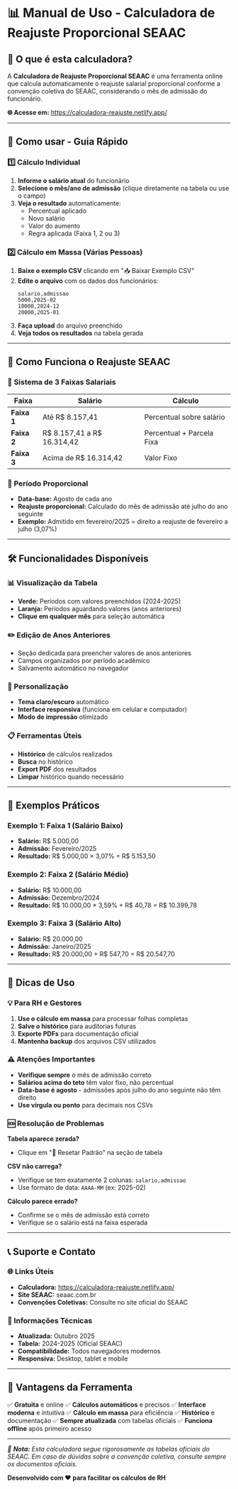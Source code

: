 # 📊 Manual de Uso - Calculadora de Reajuste Proporcional SEAAC

## 🎯 O que é esta calculadora?

A **Calculadora de Reajuste Proporcional SEAAC** é uma ferramenta online que calcula automaticamente o reajuste salarial proporcional conforme a convenção coletiva do SEAAC, considerando o mês de admissão do funcionário.

**🌐 Acesse em:** https://calculadora-reajuste.netlify.app/

---

## 🚀 Como usar - Guia Rápido

### **1️⃣ Cálculo Individual**

1. **Informe o salário atual** do funcionário
2. **Selecione o mês/ano de admissão** (clique diretamente na tabela ou use o campo)
3. **Veja o resultado** automaticamente:
   - Percentual aplicado
   - Novo salário
   - Valor do aumento
   - Regra aplicada (Faixa 1, 2 ou 3)

### **2️⃣ Cálculo em Massa (Várias Pessoas)**

1. **Baixe o exemplo CSV** clicando em "📥 Baixar Exemplo CSV"
2. **Edite o arquivo** com os dados dos funcionários:
   ```csv
   salario,admissao
   5000,2025-02
   10000,2024-12
   20000,2025-01
   ```
3. **Faça upload** do arquivo preenchido
4. **Veja todos os resultados** na tabela gerada

---

## 📅 Como Funciona o Reajuste SEAAC

### **🔢 Sistema de 3 Faixas Salariais**

| Faixa | Salário | Cálculo |
|-------|---------|---------|
| **Faixa 1** | Até R$ 8.157,41 | Percentual sobre salário |
| **Faixa 2** | R$ 8.157,41 a R$ 16.314,42 | Percentual + Parcela Fixa |
| **Faixa 3** | Acima de R$ 16.314,42 | Valor Fixo |

### **📆 Período Proporcional**

- **Data-base:** Agosto de cada ano
- **Reajuste proporcional:** Calculado do mês de admissão até julho do ano seguinte
- **Exemplo:** Admitido em fevereiro/2025 = direito a reajuste de fevereiro a julho (3,07%)

---

## 🛠️ Funcionalidades Disponíveis

### **📊 Visualização da Tabela**
- **Verde:** Períodos com valores preenchidos (2024-2025)
- **Laranja:** Períodos aguardando valores (anos anteriores)
- **Clique em qualquer mês** para seleção automática

### **✏️ Edição de Anos Anteriores**
- Seção dedicada para preencher valores de anos anteriores
- Campos organizados por período acadêmico
- Salvamento automático no navegador

### **🎨 Personalização**
- **Tema claro/escuro** automático
- **Interface responsiva** (funciona em celular e computador)
- **Modo de impressão** otimizado

### **📋 Ferramentas Úteis**
- **Histórico** de cálculos realizados
- **Busca** no histórico
- **Export PDF** dos resultados
- **Limpar** histórico quando necessário

---

## 📖 Exemplos Práticos

### **Exemplo 1: Faixa 1 (Salário Baixo)**
- **Salário:** R$ 5.000,00
- **Admissão:** Fevereiro/2025
- **Resultado:** R$ 5.000,00 × 3,07% = R$ 5.153,50

### **Exemplo 2: Faixa 2 (Salário Médio)**
- **Salário:** R$ 10.000,00
- **Admissão:** Dezembro/2024
- **Resultado:** R$ 10.000,00 × 3,59% + R$ 40,78 = R$ 10.399,78

### **Exemplo 3: Faixa 3 (Salário Alto)**
- **Salário:** R$ 20.000,00
- **Admissão:** Janeiro/2025
- **Resultado:** R$ 20.000,00 + R$ 547,70 = R$ 20.547,70

---

## 🔧 Dicas de Uso

### **💡 Para RH e Gestores**

1. **Use o cálculo em massa** para processar folhas completas
2. **Salve o histórico** para auditorias futuras
3. **Exporte PDFs** para documentação oficial
4. **Mantenha backup** dos arquivos CSV utilizados

### **⚠️ Atenções Importantes**

- **Verifique sempre** o mês de admissão correto
- **Salários acima do teto** têm valor fixo, não percentual
- **Data-base é agosto** - admissões após julho do ano seguinte não têm direito
- **Use vírgula ou ponto** para decimais nos CSVs

### **🆘 Resolução de Problemas**

**Tabela aparece zerada?**
- Clique em "🔄 Resetar Padrão" na seção de tabela

**CSV não carrega?**
- Verifique se tem exatamente 2 colunas: `salario,admissao`
- Use formato de data: `AAAA-MM` (ex: 2025-02)

**Cálculo parece errado?**
- Confirme se o mês de admissão está correto
- Verifique se o salário está na faixa esperada

---

## 📞 Suporte e Contato

### **🌐 Links Úteis**
- **Calculadora:** https://calculadora-reajuste.netlify.app/
- **Site SEAAC:** seaac.com.br
- **Convenções Coletivas:** Consulte no site oficial do SEAAC

### **📝 Informações Técnicas**
- **Atualizada:** Outubro 2025
- **Tabela:** 2024-2025 (Oficial SEAAC)
- **Compatibilidade:** Todos navegadores modernos
- **Responsiva:** Desktop, tablet e mobile

---

## 🎉 Vantagens da Ferramenta

✅ **Gratuita** e online
✅ **Cálculos automáticos** e precisos
✅ **Interface moderna** e intuitiva
✅ **Cálculo em massa** para eficiência
✅ **Histórico** e documentação
✅ **Sempre atualizada** com tabelas oficiais
✅ **Funciona offline** após primeiro acesso

---

*📌 **Nota:** Esta calculadora segue rigorosamente as tabelas oficiais do SEAAC. Em caso de dúvidas sobre a convenção coletiva, consulte sempre os documentos oficiais.*

**Desenvolvido com ❤️ para facilitar os cálculos de RH**